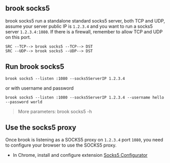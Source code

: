 ## brook socks5

brook socks5 run a standalone standard socks5 server, both TCP and UDP, assume your server public IP is `1.2.3.4` and you want to run a socks5 server `1.2.3.4:1080`. If there is a firewall, remember to allow TCP and UDP on this port.

```
SRC --TCP--> brook socks5 --TCP--> DST
SRC --UDP--> brook socks5 --UDP--> DST
```

## Run brook socks5

```
brook socks5 --listen :1080 --socks5ServerIP 1.2.3.4
```

or with username and password

```
brook socks5 --listen :1080 --socks5ServerIP 1.2.3.4 --username hello --password world
```

> More parameters: brook socks5 -h

## Use the socks5 proxy

Once brook is listening as a SOCKS5 proxy on `1.2.3.4` port `1080`, you need to configure your browser to use the SOCKS5 proxy.

* In Chrome, install and configure extension [Socks5 Configurator](https://chrome.google.com/webstore/detail/hnpgnjkeaobghpjjhaiemlahikgmnghb)
